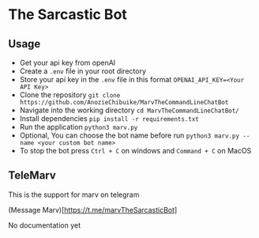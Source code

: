 # The Sarcastic Bot

## Usage

- Get your api key from openAI
- Create a `.env` file in your root directory
- Store your api key in the `.env` file in this format `OPENAI_API_KEY=<Your API Key>`
- Clone the repository `git clone https://github.com/AnozieChibuike/MarvTheCommandLineChatBot`
- Navigate into the working directory `cd MarvTheCommandLineChatBot/`
- Install dependencies `pip install -r requirements.txt`
- Run the application `python3 marv.py`
- Optional, You can choose the bot name before run `python3 marv.py --name <your custom bot name>`
- To stop the bot press `Ctrl + C` on windows and `Command + C` on MacOS

## TeleMarv

This is the support for marv on telegram

(Message Marv)[https://t.me/marvTheSarcasticBot] 

No documentation yet

